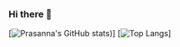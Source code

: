 ### Hi there 👋

<!--
**prpSa/prpSa** is a ✨ _special_ ✨ repository because its `README.md` (this file) appears on your GitHub profile.

Here are some ideas to get you started:

- 🔭 I’m currently working on ...
- 🌱 I’m currently learning ...
- 👯 I’m looking to collaborate on ...
- 🤔 I’m looking for help with ...
- 💬 Ask me about ...
- 📫 How to reach me: ...
- 😄 Pronouns: ...
- ⚡ Fun fact: ...
-->
[![Prasanna's GitHub stats](https://github-readme-stats.vercel.app/api?username=prpSa&show_icons=true&theme=great-gatsby))]
[![Top Langs](https://github-readme-stats.vercel.app/api/top-langs/?username=prpSa&layout=great-gatsby)]
